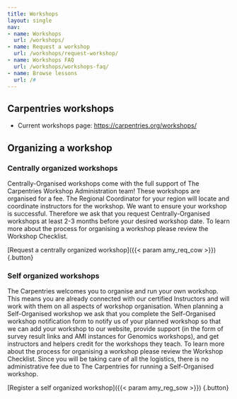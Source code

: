 ```yaml
---
title: Workshops
layout: single
nav:
- name: Workshops
  url: /workshops/
- name: Request a workshop
  url: /workshops/request-workshop/
- name: Workshops FAQ
  url: /workshops/workshops-faq/
- name: Browse lessons
  url: /#
---
```



## Carpentries workshops

* Current workshops page: https://carpentries.org/workshops/ 

## Organizing a workshop

### Centrally organized workshops

Centrally-Organised workshops come with the full support of The Carpentries Workshop Administration team! These workshops are organised for a fee. The Regional Coordinator for your region will locate and coordinate instructors for the workshop. We want to ensure your workshop is successful. Therefore we ask that you request Centrally-Organised workshops at least 2-3 months before your desired workshop date. To learn more about the process for organising a workshop please review the Workshop Checklist.

[Request a centrally organized workshop]({{< param amy_req_cow >}})
{.button}


### Self organized workshops 

The Carpentries welcomes you to organise and run your own workshop. This means you are already connected with our certified Instructors and will work with them on all aspects of workshop organisation. When planning a Self-Organised workshop we ask that you complete the Self-Organised workshop notification form to notify us of your planned workshop so that we can add your workshop to our website, provide support (in the form of survey result links and AMI instances for Genomics workshops), and get instructors and helpers credit for the workshops they teach. To learn more about the process for organising a workshop please review the Workshop Checklist. Since you will be taking care of all the logistics, there is no administrative fee due to The Carpentries for running a Self-Organised workshop.

[Register a self organized workshop]({{< param amy_reg_sow >}})
{.button}